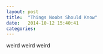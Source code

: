 ```yaml
---
layout: post
title:  "Things Noobs Should Know"
date:   2014-10-12 15:40:41
categories:
---
```


weird weird weird